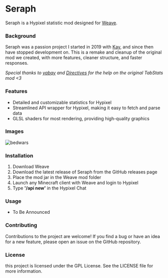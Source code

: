 # Seraph
Seraph is a Hypixel statistic mod designed for [Weave](https://github.com/Weave-MC).


### Background
Seraph was a passion project I started in 2019 with [Kay](https://github.com/Clemintina), and since then have stopped development on. This is a remake and cleanup of the original mod we created, with more features, cleaner structure, and faster responses.

*Special thanks to [yabqy](https://github.com/yabqy) and [Directives](https://github.com/DirectivesMods) for the help on the original TabStats mod <3*


### Features
* Detailed and customizable statistics for Hypixel
* Streamlined API wrapper for Hypixel, making it easy to fetch and parse data
* GLSL shaders for most rendering, providing high-quality graphics


### Images
![bedwars](https://github.com/exejar/Seraph/assets/56853437/5397fb52-7a16-47c6-920b-215e8e26456f)


### Installation
1. Download Weave
2. Download the latest release of Seraph from the GitHub releases page
3. Place the mod jar in the Weave mod folder
4. Launch any Minecraft client with Weave and login to Hypixel
5. Type **'/api new'** in the Hypixel Chat


### Usage
* To Be Announced


### Contributing
Contributions to the project are welcome! If you find a bug or have an idea for a new feature, please open an issue on the GitHub repository.


### License
this project is licensed under the GPL License. See the LICENSE file for more information.
